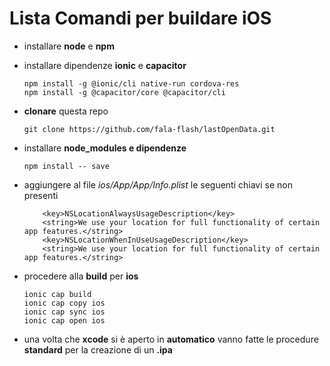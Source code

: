 # Lista Comandi per buildare iOS

* installare **node** e **npm**
  
* installare dipendenze **ionic** e **capacitor**
	```
	npm install -g @ionic/cli native-run cordova-res
	npm install -g @capacitor/core @capacitor/cli
	```

* **clonare** questa repo
	```
	git clone https://github.com/fala-flash/lastOpenData.git
	```

* installare **node_modules e dipendenze**
	```
	npm install -- save
	```

* aggiungere al file *ios/App/App/Info.plist* le seguenti chiavi se non presenti
	```plist
		<key>NSLocationAlwaysUsageDescription</key>
		<string>We use your location for full functionality of certain app features.</string>
		<key>NSLocationWhenInUseUsageDescription</key>
		<string>We use your location for full functionality of certain app features.</string>
	```

* procedere alla **build** per **ios**
  ```
  ionic cap build
  ionic cap copy ios
  ionic cap sync ios
  ionic cap open ios
  ```
* una volta che **xcode** si è aperto in **automatico** vanno fatte le procedure **standard** per la creazione di un **.ipa**